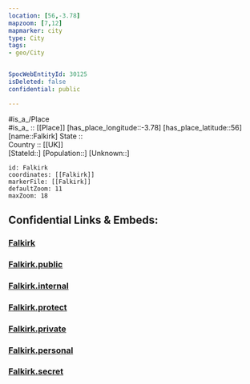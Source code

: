 ```yaml
---
location: [56,-3.78] 
mapzoom: [7,12] 
mapmarker: city 
type: City
tags:
- geo/City


SpocWebEntityId: 30125
isDeleted: false
confidential: public

---
```

#is_a_/Place  
#is_a_ :: [[Place]] 
[has_place_longitude::-3.78] 
[has_place_latitude::56] 
[name::Falkirk] 
State ::  
Country :: [[UK]]  
[StateId::] 
[Population::] 
[Unknown::] 


```leaflet
id: Falkirk
coordinates: [[Falkirk]] 
markerFile: [[Falkirk]] 
defaultZoom: 11 
maxZoom: 18
```


## Confidential Links & Embeds: 

### [Falkirk](/_Standards/Earth/Continent/Europe/Europe~North/UK/Scotland/counties~Scotland/Falkirk/cities~Falkirk/Falkirk.md) 

### [Falkirk.public](/_public/Earth/Continent/Europe/Europe~North/UK/Scotland/counties~Scotland/Falkirk/cities~Falkirk/Falkirk.public.md) 

### [Falkirk.internal](/_internal/Earth/Continent/Europe/Europe~North/UK/Scotland/counties~Scotland/Falkirk/cities~Falkirk/Falkirk.internal.md) 

### [Falkirk.protect](/_protect/Earth/Continent/Europe/Europe~North/UK/Scotland/counties~Scotland/Falkirk/cities~Falkirk/Falkirk.protect.md) 

### [Falkirk.private](/_private/Earth/Continent/Europe/Europe~North/UK/Scotland/counties~Scotland/Falkirk/cities~Falkirk/Falkirk.private.md) 

### [Falkirk.personal](/_personal/Earth/Continent/Europe/Europe~North/UK/Scotland/counties~Scotland/Falkirk/cities~Falkirk/Falkirk.personal.md) 

### [Falkirk.secret](/_secret/Earth/Continent/Europe/Europe~North/UK/Scotland/counties~Scotland/Falkirk/cities~Falkirk/Falkirk.secret.md)

